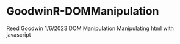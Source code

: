 # GoodwinR-DOMManipulation
Reed Goodwin
1/6/2023
DOM Manipulation
Manipulating html with javascript
